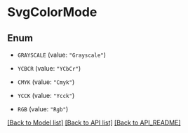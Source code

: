 
# SvgColorMode

## Enum


* `GRAYSCALE` (value: `"Grayscale"`)

* `YCBCR` (value: `"YCbCr"`)

* `CMYK` (value: `"Cmyk"`)

* `YCCK` (value: `"Ycck"`)

* `RGB` (value: `"Rgb"`)



[[Back to Model list]](API_README.md#documentation-for-models) [[Back to API list]](API_README.md#documentation-for-api-endpoints) [[Back to API_README]](API_README.md)

